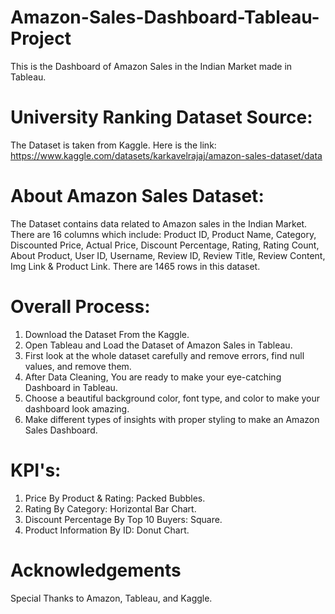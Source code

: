 # Amazon-Sales-Dashboard-Tableau-Project

This is the Dashboard of Amazon Sales in the Indian Market made in Tableau.

# University Ranking Dataset Source:

The Dataset is taken from Kaggle. Here is the link: https://www.kaggle.com/datasets/karkavelrajaj/amazon-sales-dataset/data

# About Amazon Sales Dataset:

The Dataset contains data related to Amazon sales in the Indian Market. There are 16 columns which include: Product ID, Product Name, Category, Discounted Price, Actual Price, Discount Percentage, Rating, Rating Count, About Product, User ID, Username, Review ID,  Review Title, Review Content, Img Link & Product Link.  There are 1465 rows in this dataset.

# Overall Process:

1) Download the Dataset From the Kaggle.
2) Open Tableau and Load the Dataset of Amazon Sales in Tableau.
3) First look at the whole dataset carefully and remove errors, find null values, and remove them.
5) After Data Cleaning, You are ready to make your eye-catching Dashboard in Tableau.
6) Choose a beautiful background color, font type, and color to make your dashboard look amazing.
7) Make different types of insights with proper styling to make an Amazon Sales Dashboard.

# KPI's:

1) Price By Product & Rating: Packed Bubbles.
2) Rating By Category: Horizontal Bar Chart.
3) Discount Percentage By Top 10 Buyers: Square.
4) Product Information By ID: Donut Chart.

# Acknowledgements

Special Thanks to Amazon, Tableau, and Kaggle.
